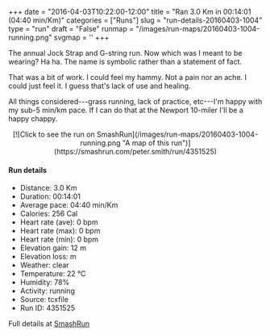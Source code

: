 +++
date = "2016-04-03T10:22:00-12:00"
title = "Ran 3.0 Km in 00:14:01 (04:40 min/Km)"
categories = ["Runs"]
slug = "run-details-20160403-1004"
type = "run"
draft = "False"
runmap = "/images/run-maps/20160403-1004-running.png"
svgmap = '<polyline points="23 90, 30 92, 42 92, 88 60, 100 34, 82 8, 55 25, 48 25, 13 30, 1 42, 6 70, 24 90, 42 93, 74 70, 88 60, 98 39, 99 36, 88 11, 78 9, 50 26, 15 28, 1 41, 0 60, 22 86, 34 93, 49 85">'
+++

The annual Jock Strap and G-string run. Now which was I meant to be wearing?  Ha ha. The name is symbolic rather than a statement of fact. 

That was a bit of work. I could feel my hammy. Not a pain nor an ache. I could just feel it. I guess that's lack of use and healing. 

All things considered---grass running, lack of practice, etc---I'm happy with my sub-5 min/km pace. If I can do that at the Newport 10-miler I'll be a happy chappy. 



<!--more-->

<center>
[![Click to see the run on SmashRun](/images/run-maps/20160403-1004-running.png "A map of this run")](https://smashrun.com/peter.smith/run/4351525)
</center>

#### Run details

* Distance: 3.0 Km
* Duration: 00:14:01
* Average pace: 04:40 min/Km
* Calories: 256 Cal
* Heart rate (ave): 0 bpm
* Heart rate (max): 0 bpm
* Heart rate (min): 0 bpm
* Elevation gain: 12 m
* Elevation loss:  m
* Weather: clear
* Temperature: 22 &deg;C
* Humidity: 78%
* Activity: running
* Source: tcxfile
* Run ID: 4351525

Full details at [SmashRun](https://smashrun.com/peter.smith/run/4351525)